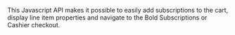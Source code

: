This Javascript API makes it possible to easily add subscriptions to the cart, display line item properties and navigate to the Bold Subscriptions or Cashier checkout.

